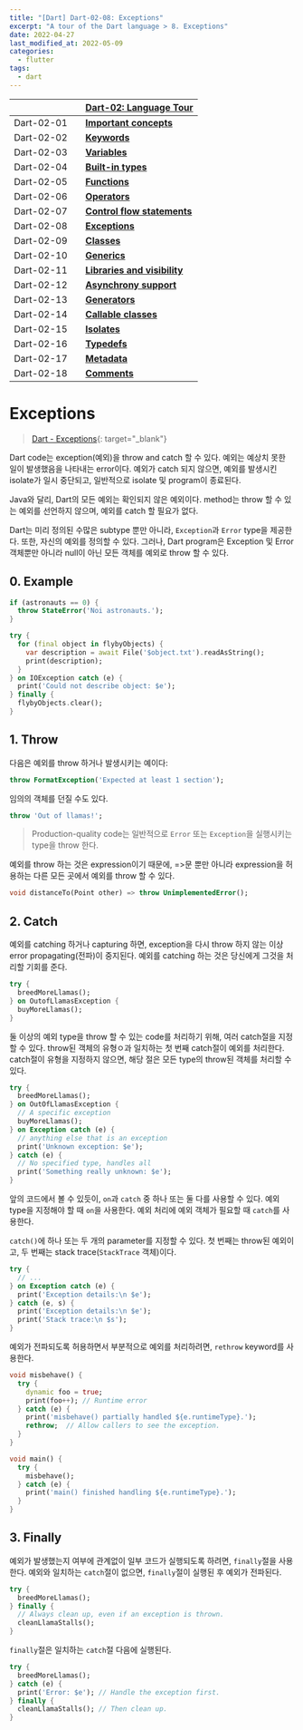 ```yaml
---
title: "[Dart] Dart-02-08: Exceptions"
excerpt: "A tour of the Dart language > 8. Exceptions"
date: 2022-04-27
last_modified_at: 2022-05-09
categories:
  - flutter
tags:
  - dart
---
```


|||[Dart-02: Language Tour](https://burningfalls.github.io/flutter/dart-02-language-tour)|
|:---|:---|:---|
|Dart-02-01||**[Important concepts](https://burningfalls.github.io/flutter/dart-02-01-important-concepts/)**|
|Dart-02-02||**[Keywords](https://burningfalls.github.io/flutter/dart-02-02-keywords/)**|
|Dart-02-03||**[Variables](https://burningfalls.github.io/flutter/dart-02-03-variables/)**|
|Dart-02-04||**[Built-in types](https://burningfalls.github.io/flutter/dart-02-04-built-in-types/)**|
|Dart-02-05||**[Functions](https://burningfalls.github.io/flutter/dart-02-05-functions/)**|
|Dart-02-06||**[Operators](https://burningfalls.github.io/flutter/dart-02-06-operators/)**|
|Dart-02-07||**[Control flow statements](https://burningfalls.github.io/flutter/dart-02-07-control-flow-statements/)**|
|Dart-02-08||**[Exceptions](https://burningfalls.github.io/flutter/dart-02-08-exceptions/)**|
|Dart-02-09||**[Classes](https://burningfalls.github.io/flutter/dart-02-09-classes/)**|
|Dart-02-10||**[Generics](https://burningfalls.github.io/flutter/dart-02-10-generics/)**|
|Dart-02-11||**[Libraries and visibility](https://burningfalls.github.io/flutter/dart-02-11-libraries-and-visibility/)**|
|Dart-02-12||**[Asynchrony support](https://burningfalls.github.io/flutter/dart-02-12-asynchrony-support/)**|
|Dart-02-13||**[Generators](https://burningfalls.github.io/flutter/dart-02-13-generators/)**|
|Dart-02-14||**[Callable classes](https://burningfalls.github.io/flutter/dart-02-14-callable-classes/)**|
|Dart-02-15||**[Isolates](https://burningfalls.github.io/flutter/dart-02-15-isolates/)**|
|Dart-02-16||**[Typedefs](https://burningfalls.github.io/flutter/dart-02-16-typedefs/)**|
|Dart-02-17||**[Metadata](https://burningfalls.github.io/flutter/dart-02-17-metadata/)**|
|Dart-02-18||**[Comments](https://burningfalls.github.io/flutter/dart-02-18-comments/)**|

# Exceptions

> [Dart - Exceptions](https://dart.dev/guides/language/language-tour#exceptions){: target="_blank"}

Dart code는 exception(예외)을 throw and catch 할 수 있다. 예외는 예상치 못한 일이 발생했음을 나타내는 error이다. 예외가 catch 되지 않으면, 예외를 발생시킨 isolate가 일시 중단되고, 일반적으로 isolate 및 program이 종료된다.

Java와 달리, Dart의 모든 예외는 확인되지 않은 예외이다. method는 throw 할 수 있는 예외를 선언하지 않으며, 예외를 catch 할 필요가 없다.

Dart는 미리 정의된 수많은 subtype 뿐만 아니라, `Exception`과 `Error` type을 제공한다. 또한, 자신의 예외를 정의할 수 있다. 그러나, Dart program은 Exception 및 Error 객체뿐만 아니라 null이 아닌 모든 객체를 예외로 throw 할 수 있다.

## 0. Example

```dart
if (astronauts == 0) {
  throw StateError('Noi astronauts.');
}
```

```dart
try {
  for (final object in flybyObjects) {
    var description = await File('$object.txt').readAsString();
    print(description);
  }
} on IOException catch (e) {
  print('Could not describe object: $e');
} finally {
  flybyObjects.clear();
}
```

## 1. Throw

다음은 예외를 throw 하거나 발생시키는 예이다:

```dart
throw FormatException('Expected at least 1 section');
```

임의의 객체를 던질 수도 있다.

```dart
throw 'Out of llamas!';
```

> Production-quality code는 일반적으로 `Error` 또는 `Exception`을 실행시키는 type을 throw 한다.

예외를 throw 하는 것은 expression이기 때문에, =>문 뿐만 아니라 expression을 허용하는 다른 모든 곳에서 예외를 throw 할 수 있다.

```dart
void distanceTo(Point other) => throw UnimplementedError();
```

## 2. Catch

예외를 catching 하거나 capturing 하면, exception을 다시 throw 하지 않는 이상 error propagating(전파)이 중지된다. 예외를 catching 하는 것은 당신에게 그것을 처리할 기회를 준다.

```dart
try {
  breedMoreLlamas();
} on OutofLlamasException {
  buyMoreLlamas();
}
```

둘 이상의 예외 type을 throw 할 수 있는 code를 처리하기 위해, 여러 catch절을 지정할 수 있다. throw된 객체의 유형ㅇ과 일치하는 첫 번째 catch절이 예외를 처리한다. catch절이 유형을 지정하지 않으면, 해당 절은 모든 type의 throw된 객체를 처리할 수 있다.

```dart
try {
  breedMoreLlamas();
} on OutOfLlamasException {
  // A specific exception
  buyMoreLlamas();
} on Exception catch (e) {
  // anything else that is an exception
  print('Unknown exception: $e');
} catch (e) {
  // No specified type, handles all
  print('Something really unknown: $e');
}
```

앞의 코드에서 볼 수 있듯이, `on`과 `catch` 중 하나 또는 둘 다를 사용할 수 있다. 예외 type을 지정해야 할 때 `on`을 사용한다. 예외 처리에 예외 객체가 필요할 때 `catch`를 사용한다.

`catch()`에 하나 또는 두 개의 parameter를 지정할 수 있다. 첫 번째는 throw된 예외이고, 두 번째는 stack trace(`StackTrace` 객체)이다.

```dart
try {
  // ...
} on Exception catch (e) {
  print('Exception details:\n $e');
} catch (e, s) {
  print('Exception details:\n $e');
  print('Stack trace:\n $s');
}
```

예외가 전파되도록 허용하면서 부분적으로 예외를 처리하려면, `rethrow` keyword를 사용한다.

```dart
void misbehave() {
  try {
    dynamic foo = true;
    print(foo++); // Runtime error
  } catch (e) {
    print('misbehave() partially handled ${e.runtimeType}.');
    rethrow;  // Allow callers to see the exception.
  }
}

void main() {
  try {
    misbehave();
  } catch (e) {
    print('main() finished handling ${e.runtimeType}.');
  }
}
```

## 3. Finally

예외가 발생했는지 여부에 관계없이 일부 코드가 실행되도록 하려면, `finally`절을 사용한다. 예외와 일치하는 `catch`절이 없으면, `finally`절이 실행된 후 예외가 전파된다.

```dart
try {
  breedMoreLlamas();
} finally {
  // Always clean up, even if an exception is thrown.
  cleanLlamaStalls();
}
```

`finally`절은 일치하는 `catch`절 다음에 실행된다.

```dart
try {
  breedMoreLlamas();
} catch (e) {
  print('Error: $e'); // Handle the exception first.
} finally {
  cleanLlamaStalls(); // Then clean up.
}
```